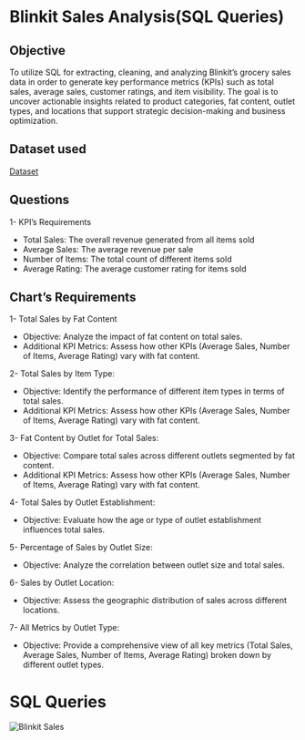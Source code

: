 # Blinkit Sales Analysis(SQL Queries)

## Objective 
To utilize SQL for extracting, cleaning, and analyzing Blinkit’s grocery sales data in order to generate key performance metrics (KPIs) such as total sales, average sales, customer ratings, and item visibility. The goal is to uncover actionable insights related to product categories, fat content, outlet types, and locations that support strategic decision-making and business optimization.

## Dataset used
<a href="https://github.com/Nikhil29112002/Blinkit-Sales-Analysis-SQL-Queries-/blob/main/BlinkIT%20Grocery%20Data.csv">Dataset</a>

## Questions

1- KPI’s Requirements
- Total Sales: The overall revenue generated from all items sold
- Average Sales: The average revenue per sale
- Number of Items: The total count of different items sold
- Average Rating: The average customer rating for items sold
## Chart’s Requirements
1- Total Sales by Fat Content
- Objective: Analyze the impact of fat content on total sales.
- Additional KPI Metrics: Assess how other KPIs (Average Sales, Number of Items, Average Rating) vary with fat 
content.

2- Total Sales by Item Type:
- Objective: Identify the performance of different item types in terms of total sales.
- Additional KPI Metrics: Assess how other KPIs (Average Sales, Number of Items, Average Rating) vary with fat content.

3-  Fat Content by Outlet for Total Sales:
- Objective: Compare total sales across different outlets segmented by fat content.
- Additional KPI Metrics: Assess how other KPIs (Average Sales, Number of Items, Average Rating) vary with fat content.

4- Total Sales by Outlet Establishment:
- Objective: Evaluate how the age or type of outlet establishment influences total sales.

5- Percentage of Sales by Outlet Size:
- Objective: Analyze the correlation between outlet size and total sales.

6- Sales by Outlet Location:
- Objective: Assess the geographic distribution of sales across different locations.

7- All Metrics by Outlet Type:
- Objective: Provide a comprehensive view of all key metrics (Total Sales, Average Sales, Number of 	Items, Average Rating) broken down by different outlet types.

# SQL Queries
![Blinkit Sales]()
